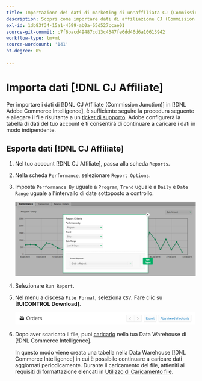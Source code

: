 ```yaml
---
title: Importazione dei dati di marketing di un'affiliata CJ (Commission Junction)
description: Scopri come importare dati di affiliazione CJ (Commission Junction) in  [!DNL Commerce Intelligence].L Commerce Intelligence].
exl-id: 1db83f34-15a1-4599-ab0a-65d527ccae01
source-git-commit: c7f6bacd49487cd13c4347fe6dd46d6a10613942
workflow-type: tm+mt
source-wordcount: '141'
ht-degree: 0%

---
```


# Importa dati [!DNL CJ Affiliate]

Per importare i dati di [!DNL CJ Affiliate (Commission Junction)] in [!DNL Adobe Commerce Intelligence], è sufficiente seguire la procedura seguente e allegare il file risultante a un [ticket di supporto](https://experienceleague.adobe.com/docs/commerce-knowledge-base/kb/troubleshooting/miscellaneous/mbi-service-policies.html). Adobe configurerà la tabella di dati del tuo account e ti consentirà di continuare a caricare i dati in modo indipendente.

## Esporta dati [!DNL CJ Affiliate]

1. Nel tuo account [!DNL CJ Affiliate], passa alla scheda `Reports`.

1. Nella scheda `Performance`, selezionare `Report Options`.

1. Imposta `Performance By` uguale a `Program`, `Trend` uguale a `Daily` e `Date Range` uguale all&#39;intervallo di date sottoposto a controllo.

   ![export-cj-affiliate-data](../../../assets/export-cj-affiliate-data-1.png)<!--{:.zoom}-->

1. Selezionare `Run Report`.

1. Nel menu a discesa `File Format`, seleziona `CSV`.  Fare clic su **[!UICONTROL Download]**.

   ![esporta dati affiliate cj](../../../assets/export-an-individual-order-2.jpg)<!--{:.zoom}-->

1. Dopo aver scaricato il file, puoi [caricarlo](../connecting-data/using-file-uploader.md) nella tua Data Warehouse di [!DNL Commerce Intelligence].

   In questo modo viene creata una tabella nella Data Warehouse [!DNL Commerce Intelligence] in cui è possibile continuare a caricare dati aggiornati periodicamente. Durante il caricamento del file, attieniti ai requisiti di formattazione elencati in [Utilizzo di Caricamento file](../connecting-data/using-file-uploader.md).
